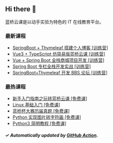 ## Hi there 👋

蓝桥云课是以动手实验为特色的 IT 在线教育平台。

### 最新课程

<!-- LATEST:START -->
- [SpringBoot + Thymeleaf 搭建个人博客 [训练营]](https://www.lanqiao.cn/courses/1367/)
- [Vue3 + TypeScript 仿简易版蓝桥云课 [训练营]](https://www.lanqiao.cn/courses/1547/)
- [Vue + Spring Boot 全栈商城项目开发 [训练营]](https://www.lanqiao.cn/courses/2573/)
- [Spring Boot 专栏全栈开发实战 [训练营]](https://www.lanqiao.cn/courses/3228/)
- [SpringBoot+Thymeleaf 开发 BBS 论坛 [训练营]](https://www.lanqiao.cn/courses/4830/)
<!-- LATEST:END -->

### 最热课程

<!-- HOTEST:START -->
- [新手入门指南之玩转蓝桥云课 [免费课]](https://www.lanqiao.cn/courses/63/)
- [Linux 基础入门 [免费课]](https://www.lanqiao.cn/courses/1/)
- [蓝桥杯大赛历届真题 [免费课]](https://www.lanqiao.cn/courses/2786/)
- [Python 实现图片转字符画 [免费课]](https://www.lanqiao.cn/courses/370/)
- [Python3 简明教程 [免费课]](https://www.lanqiao.cn/courses/596/)
<!-- HOTEST:END -->

##### ✓ Automatically updated by [GitHub Action](https://github.com/lanqiao-courses/.github/actions/workflows/update.yml).
